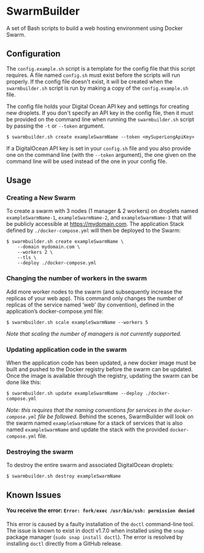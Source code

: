 # SwarmBuilder
A set of Bash scripts to build a web hosting environment using Docker Swarm.

## Configuration
The `config.example.sh` script is a template for the config file that this script requires.
A file named `config.sh` must exist before the scripts will run properly.  If the config file doesn't
exist, it will be created when the `swarmbuilder.sh` script is run by making a copy of the
`config.example.sh` file.

The config file holds your Digital Ocean API key and settings for creating new droplets.
If you don't specify an API key in the config file, then it must be provided on the command line
when running the `swarmbuilder.sh` script by passing the `-t` or `--token` argument.

    $ swarmbuilder.sh create exampleSwarmName --token <mySuperLongApiKey>

If a DigitalOcean API key is set in your `config.sh` file and you also provide one on the
command line (with the `--token` argument), the one given on the command line will be used instead
of the one in your config file.

## Usage

### Creating a New Swarm
To create a swarm with 3 nodes (1 manager & 2 workers) on droplets named `exampleSwarmName-1`, `exampleSwarmName-2`, and `exampleSwarmName-3` that will be publicly accessible at https://mydomain.com.  The application Stack defined by `./docker-compose.yml` will then be deployed to the Swarm:
	
    $ swarmbuilder.sh create exampleSwarmName \
        --domain mydomain.com \
        --workers 2 \
        --tls \
        --deploy ./docker-compose.yml
        
### Changing the number of workers in the swarm
Add more worker nodes to the swarm (and subsequently increase the replicas of your web app).  This command only changes the number of replicas of the service named ‘web’ (by convention), defined in the application’s docker-compose.yml file:

    $ swarmbuilder.sh scale exampleSwarmName --workers 5
    
*Note that scaling the number of managers is not currently supported.*

### Updating application code in the swarm
When the application code has been updated, a new docker image must be built and pushed to the Docker registry before the swarm can be updated.  Once the image is available through the registry, updating the swarm can be done like this:

    $ swarmbuilder.sh update exampleSwarmName --deploy ./docker-compose.yml

*Note: this requires that the naming conventions for services in the `docker-compose.yml` file be followed.*
Behind the scenes, SwarmBuilder will look on the swarm named `exampleSwarmName` for a stack of services that is also named `exampleSwarmName` and update the stack with the provided `docker-compose.yml` file.
    
### Destroying the swarm
To destroy the entire swarm and associated DigitalOcean droplets:

    $ swarmbuilder.sh destroy exampleSwarmName 

## Known Issues

#### You receive the error: `Error: fork/exec /usr/bin/ssh: permission denied`
This error is caused by a faulty installation of the `doctl` command-line tool.
The issue is known to exist in doctl v1.7.0 when installed using the `snap`
package manager (`sudo snap install doctl`).
The error is resolved by installing `doctl` directly from a GitHub release.
  